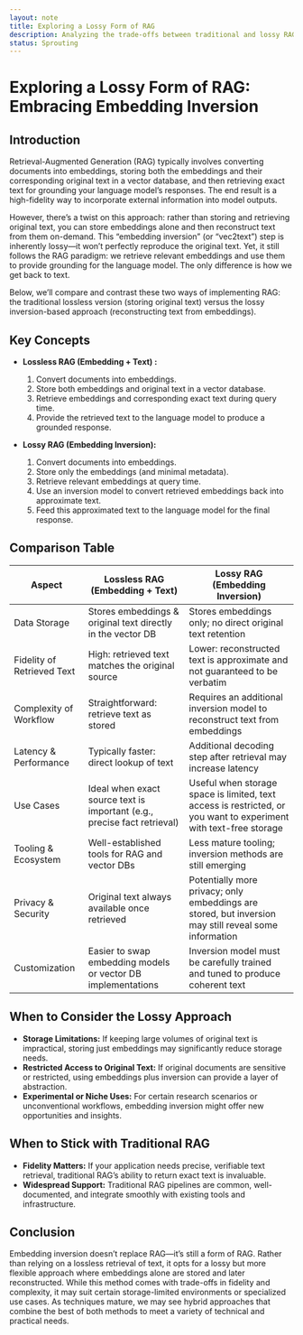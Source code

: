```yaml
---
layout: note
title: Exploring a Lossy Form of RAG
description: Analyzing the trade-offs between traditional and lossy RAG approaches, focusing on embedding inversion for flexible text reconstruction.
status: Sprouting
---
```


# Exploring a Lossy Form of RAG: Embracing Embedding Inversion

## Introduction

Retrieval-Augmented Generation (RAG) typically involves converting documents into embeddings, storing both the
embeddings and their corresponding original text in a vector database, and then retrieving exact text for grounding your
language model’s responses. The end result is a high-fidelity way to incorporate external information into model
outputs.

However, there’s a twist on this approach: rather than storing and retrieving original text, you can store embeddings
alone and then reconstruct text from them on-demand. This “embedding inversion” (or “vec2text”) step is inherently
lossy—it won’t perfectly reproduce the original text. Yet, it still follows the RAG paradigm: we retrieve relevant
embeddings and use them to provide grounding for the language model. The only difference is how we get back to text.

Below, we’ll compare and contrast these two ways of implementing RAG: the traditional lossless version (storing original
text) versus the lossy inversion-based approach (reconstructing text from embeddings).

## Key Concepts

- **Lossless RAG (Embedding + Text) :**
    1. Convert documents into embeddings.
    2. Store both embeddings and original text in a vector database.
    3. Retrieve embeddings and corresponding exact text during query time.
    4. Provide the retrieved text to the language model to produce a grounded response.

- **Lossy RAG (Embedding Inversion):**
    1. Convert documents into embeddings.
    2. Store only the embeddings (and minimal metadata).
    3. Retrieve relevant embeddings at query time.
    4. Use an inversion model to convert retrieved embeddings back into approximate text.
    5. Feed this approximated text to the language model for the final response.

## Comparison Table

| Aspect                     | Lossless RAG (Embedding + Text)                                          | Lossy RAG (Embedding Inversion)                                                                                   |
|----------------------------|--------------------------------------------------------------------------|-------------------------------------------------------------------------------------------------------------------|
| Data Storage               | Stores embeddings & original text directly in the vector DB              | Stores embeddings only; no direct original text retention                                                         |
| Fidelity of Retrieved Text | High: retrieved text matches the original source                         | Lower: reconstructed text is approximate and not guaranteed to be verbatim                                        |
| Complexity of Workflow     | Straightforward: retrieve text as stored                                 | Requires an additional inversion model to reconstruct text from embeddings                                        |
| Latency & Performance      | Typically faster: direct lookup of text                                  | Additional decoding step after retrieval may increase latency                                                     |
| Use Cases                  | Ideal when exact source text is important (e.g., precise fact retrieval) | Useful when storage space is limited, text access is restricted, or you want to experiment with text-free storage |
| Tooling & Ecosystem        | Well-established tools for RAG and vector DBs                            | Less mature tooling; inversion methods are still emerging                                                         |
| Privacy & Security         | Original text always available once retrieved                            | Potentially more privacy; only embeddings are stored, but inversion may still reveal some information             |
| Customization              | Easier to swap embedding models or vector DB implementations             | Inversion model must be carefully trained and tuned to produce coherent text                                      |

## When to Consider the Lossy Approach

- **Storage Limitations:** If keeping large volumes of original text is impractical, storing just embeddings may
  significantly reduce storage needs.
- **Restricted Access to Original Text:** If original documents are sensitive or restricted, using embeddings plus
  inversion can provide a layer of abstraction.
- **Experimental or Niche Uses:** For certain research scenarios or unconventional workflows, embedding inversion might
  offer new opportunities and insights.

## When to Stick with Traditional RAG

- **Fidelity Matters:** If your application needs precise, verifiable text retrieval, traditional RAG’s ability to
  return exact text is invaluable.
- **Widespread Support:** Traditional RAG pipelines are common, well-documented, and integrate smoothly with existing
  tools and infrastructure.

## Conclusion

Embedding inversion doesn’t replace RAG—it’s still a form of RAG. Rather than relying on a lossless retrieval of text,
it opts for a lossy but more flexible approach where embeddings alone are stored and later reconstructed. While this
method comes with trade-offs in fidelity and complexity, it may suit certain storage-limited environments or specialized
use cases. As techniques mature, we may see hybrid approaches that combine the best of both methods to meet a variety of
technical and practical needs.
